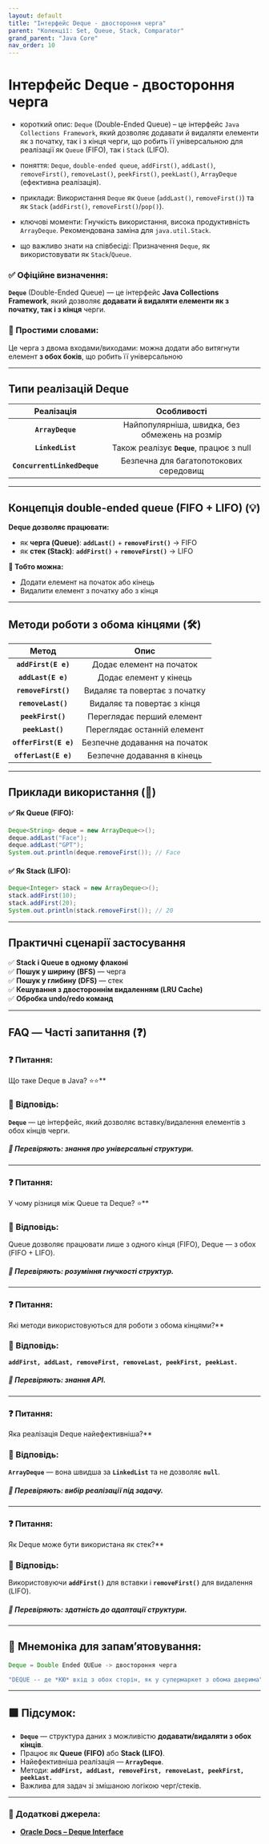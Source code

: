 ```yaml
---
layout: default
title: "Інтерфейс Deque - двостороння черга"
parent: "Колекції: Set, Queue, Stack, Comparator"
grand_parent: "Java Core"
nav_order: 10
---
```


# Інтерфейс Deque - двостороння черга

* короткий опис: `Deque` (Double-Ended Queue) – це інтерфейс `Java Collections Framework`, який дозволяє додавати й видаляти елементи як з початку, так і з кінця черги, що робить її універсальною для реалізації як `Queue` (FIFO), так і `Stack` (LIFO).

* поняття: `Deque`, `double-ended queue`, `addFirst()`, `addLast()`, `removeFirst()`, `removeLast()`, `peekFirst()`, `peekLast()`, `ArrayDeque` (ефективна реалізація).

* приклади: Використання `Deque` як `Queue` (`addLast()`, `removeFirst()`) та як `Stack` (`addFirst()`, `removeFirst()`/`pop()`).

* ключові моменти: Гнучкість використання, висока продуктивність `ArrayDeque`. Рекомендована заміна для `java.util.Stack`.

* що важливо знати на співбесіді: Призначення `Deque`, як використовувати як `Stack`/`Queue`.

### **✅ Офіційне визначення:**

**`Deque`** (Double-Ended Queue) — це інтерфейс **Java Collections Framework**, який дозволяє **додавати й видаляти елементи як з початку, так і з кінця** черги.

### **🧠 Простими словами:**

Це черга з двома входами/виходами: можна додати або витягнути елемент **з обох боків**, що робить її універсальною

---

## **Типи реалізацій Deque**

| Реалізація | Особливості |
| :---: | :---: |
| **`ArrayDeque`** | Найпопулярніша, швидка, без обмежень на розмір |
| **`LinkedList`** | Також реалізує **`Deque`**, працює з null |
| **`ConcurrentLinkedDeque`** | Безпечна для багатопотокових середовищ |

---

## **Концепція double-ended queue (FIFO \+ LIFO) (💡)**

**Deque дозволяє працювати:**

* як **черга (Queue)**: **`addLast()`** \+ **`removeFirst()`** -> FIFO
* як **стек (Stack)**: **`addFirst()`** \+ **`removeFirst()`** -> LIFO

**🔁 Тобто можна:**

* Додати елемент на початок або кінець
* Видалити елемент з початку або з кінця

---

## **Методи роботи з обома кінцями (🛠️)**

| Метод | Опис |
| :---: | :---: |
| **`addFirst(E e)`** | Додає елемент на початок |
| **`addLast(E e)`** | Додає елемент у кінець |
| **`removeFirst()`** | Видаляє та повертає з початку |
| **`removeLast()`** | Видаляє та повертає з кінця |
| **`peekFirst()`** | Переглядає перший елемент |
| **`peekLast()`** | Переглядає останній елемент |
| **`offerFirst(E e)`** | Безпечне додавання на початок |
| **`offerLast(E e)`** | Безпечне додавання в кінець |

---

## **Приклади використання (🧪)**

#### **✅ Як Queue (FIFO):**

```java
Deque<String> deque = new ArrayDeque<>();
deque.addLast("Face");
deque.addLast("GPT");
System.out.println(deque.removeFirst()); // Face
```

#### **✅ Як Stack (LIFO):**

```java
Deque<Integer> stack = new ArrayDeque<>();
stack.addFirst(10);
stack.addFirst(20);
System.out.println(stack.removeFirst()); // 20
```

---

## **Практичні сценарії застосування**

✅ **Stack і Queue в одному флаконі**  
✅ **Пошук у ширину (BFS)** — черга  
✅ **Пошук у глибину (DFS)** — стек  
✅ **Кешування з двостороннім видаленням (LRU Cache)**  
✅ **Обробка undo/redo команд**

---

## **FAQ — Часті запитання (❓)**

### **❓ Питання:**

 Що таке Deque в Java? ⭐️⭐️**

### **💬 Відповідь:**

**`Deque`** — це інтерфейс, який дозволяє вставку/видалення елементів з обох кінців черги.

##### **📌 Перевіряють: знання про універсальні структури.**

---

### **❓ Питання:**

 У чому різниця між Queue та Deque? ⭐️**

### **💬 Відповідь:**

Queue дозволяє працювати лише з одного кінця (FIFO), Deque — з обох (FIFO \+ LIFO).

##### **📌 Перевіряють: розуміння гнучкості структур.**

---

### **❓ Питання:**

 Які методи використовуються для роботи з обома кінцями?**

### **💬 Відповідь:**

**`addFirst, addLast, removeFirst, removeLast, peekFirst, peekLast.`**

##### **📌 Перевіряють: знання API.**

---

### **❓ Питання:**

 Яка реалізація Deque найефективніша?**

### **💬 Відповідь:**

**`ArrayDeque`** — вона швидша за **`LinkedList`** та не дозволяє **`null`**.

##### **📌 Перевіряють: вибір реалізації під задачу.**

---

### **❓ Питання:**

 Як Deque може бути використана як стек?**

### **💬 Відповідь:**

Використовуючи **`addFirst()`** для вставки і **`removeFirst()`** для видалення (LIFO).

##### **📌 Перевіряють: здатність до адаптації структури.**

---

## **🧠 Мнемоніка для запам’ятовування:**

```java
Deque = Double Ended QUEue -> двостороння черга

"DEQUE -- де *КЮ* вхід з обох сторін, як у супермаркет з обома дверима"
```

---

## **🟩 Підсумок:**

* **`Deque`** — структура даних з можливістю **додавати/видаляти з обох кінців**.
* Працює як **Queue (FIFO)** або **Stack (LIFO)**.
* Найефективніша реалізація — **`ArrayDeque`**.
* Методи: **`addFirst, addLast, removeFirst, removeLast, peekFirst, peekLast.`**
* Важлива для задач зі змішаною логікою черг/стеків.

---

### **🔗 Додаткові джерела:**

* [**Oracle Docs – Deque Interface**](https://docs.oracle.com/javase/8/docs/api/java/util/Deque.html)
